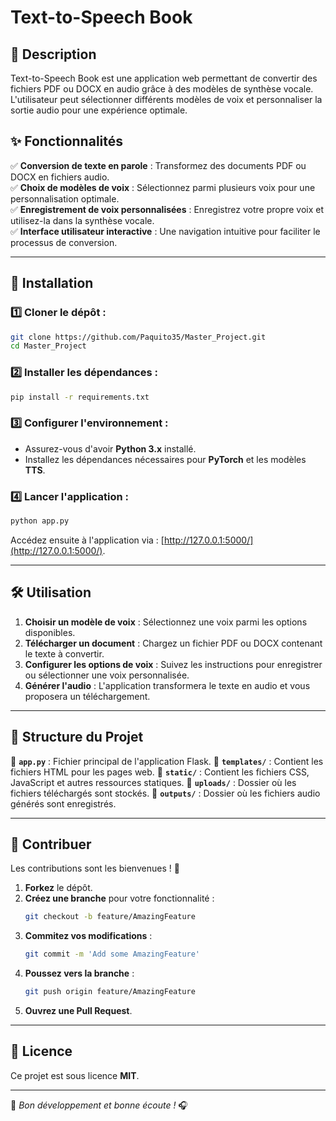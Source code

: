# Text-to-Speech Book

## 📖 Description

Text-to-Speech Book est une application web permettant de convertir des fichiers PDF ou DOCX en audio grâce à des modèles de synthèse vocale. L'utilisateur peut sélectionner différents modèles de voix et personnaliser la sortie audio pour une expérience optimale.

## ✨ Fonctionnalités

✅ **Conversion de texte en parole** : Transformez des documents PDF ou DOCX en fichiers audio.    
✅ **Choix de modèles de voix** : Sélectionnez parmi plusieurs voix pour une personnalisation optimale.   
✅ **Enregistrement de voix personnalisées** : Enregistrez votre propre voix et utilisez-la dans la synthèse vocale.   
✅ **Interface utilisateur interactive** : Une navigation intuitive pour faciliter le processus de conversion.   

---

## 🚀 Installation

### 1️⃣ Cloner le dépôt :

```bash
git clone https://github.com/Paquito35/Master_Project.git
cd Master_Project
```

### 2️⃣ Installer les dépendances :

```bash
pip install -r requirements.txt
```

### 3️⃣ Configurer l'environnement :

- Assurez-vous d'avoir **Python 3.x** installé.
- Installez les dépendances nécessaires pour **PyTorch** et les modèles **TTS**.

### 4️⃣ Lancer l'application :

```bash
python app.py
```

Accédez ensuite à l'application via : [http://127.0.0.1:5000/](http://127.0.0.1:5000/).

---

## 🛠️ Utilisation

1. **Choisir un modèle de voix** : Sélectionnez une voix parmi les options disponibles.
2. **Télécharger un document** : Chargez un fichier PDF ou DOCX contenant le texte à convertir.
3. **Configurer les options de voix** : Suivez les instructions pour enregistrer ou sélectionner une voix personnalisée.
4. **Générer l'audio** : L'application transformera le texte en audio et vous proposera un téléchargement.

---

## 📂 Structure du Projet

📌 **`app.py`** : Fichier principal de l'application Flask.
📌 **`templates/`** : Contient les fichiers HTML pour les pages web.
📌 **`static/`** : Contient les fichiers CSS, JavaScript et autres ressources statiques.
📌 **`uploads/`** : Dossier où les fichiers téléchargés sont stockés.
📌 **`outputs/`** : Dossier où les fichiers audio générés sont enregistrés.

---

## 🤝 Contribuer

Les contributions sont les bienvenues ! 🎉

1. **Forkez** le dépôt.
2. **Créez une branche** pour votre fonctionnalité :
   ```bash
   git checkout -b feature/AmazingFeature
   ```
3. **Commitez vos modifications** :
   ```bash
   git commit -m 'Add some AmazingFeature'
   ```
4. **Poussez vers la branche** :
   ```bash
   git push origin feature/AmazingFeature
   ```
5. **Ouvrez une Pull Request**.

---

## 📜 Licence

Ce projet est sous licence **MIT**.

---

🚀 _Bon développement et bonne écoute !_ 🎧
